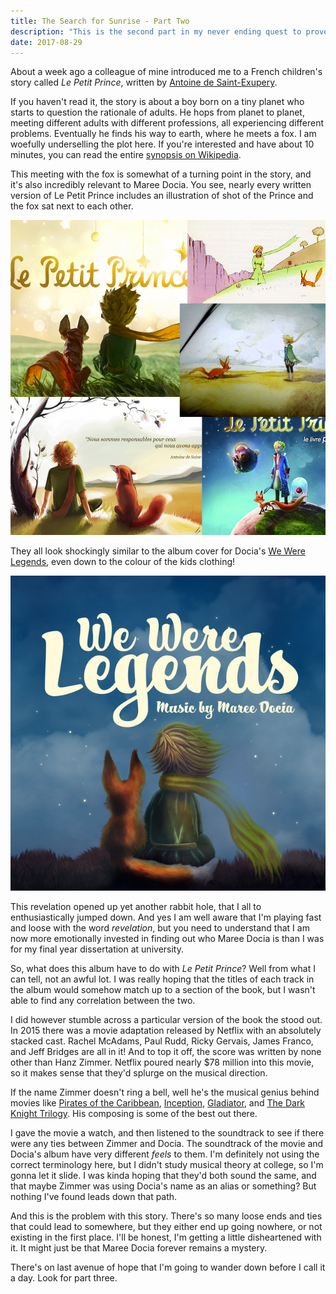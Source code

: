 ```yaml
---
title: The Search for Sunrise - Part Two 
description: "This is the second part in my never ending quest to prove that Maree Docia probably doesn't actually exist. To catch you up, Maree Docia is an artist on Spotify with a few popular tracks. However, outside of Spotify, there is no mention of Maree Docia out in the wild. This series of posts attempts to find out what's going on."
date: 2017-08-29
---
```


About a week ago a colleague of mine introduced me to a French children's story called *Le Petit Prince*, written by [Antoine de Saint-Exupery](https://en.wikipedia.org/wiki/Antoine_de_Saint-Exup%C3%A9ry).

If you haven't read it, the story is about a boy born on a tiny planet who starts to question the rationale of adults. He hops from planet to planet, meeting different adults with different professions, all experiencing different problems. Eventually he finds his way to earth, where he meets a fox. I am woefully underselling the plot here. If you're interested and have about 10 minutes, you can read the entire [synopsis on Wikipedia](https://en.wikipedia.org/wiki/The_Little_Prince#Plot).

This meeting with the fox is somewhat of a turning point in the story, and it's also incredibly relevant to Maree Docia. You see, nearly every written version of Le Petit Prince includes an illustration of shot of the Prince and the fox sat next to each other.

![The Princes and the Foxes](the-princes-and-the-foxes.png)

They all look shockingly similar to the album cover for Docia's [We Were Legends](https://open.spotify.com/album/0Rv82yRFV9inly8ChKaO72), even down to the colour of the kids clothing!

![We Were Legends Album Cover](we-were-legends-album.jpg)

This revelation opened up yet another rabbit hole, that I all to enthusiastically jumped down. And yes I am well aware that I'm playing fast and loose with the word *revelation*, but you need to understand that I am now more emotionally invested in finding out who Maree Docia is than I was for my final year dissertation at university.

So, what does this album have to do with *Le Petit Prince*? Well from what I can tell, not an awful lot. I was really hoping that the titles of each track in the album would somehow match up to a section of the book, but I wasn't able to find any correlation between the two.

I did however stumble across a particular version of the book the stood out. In 2015 there was a movie adaptation released by Netflix with an absolutely stacked cast. Rachel McAdams, Paul Rudd, Ricky Gervais, James Franco, and Jeff Bridges are all in it! And to top it off, the score was written by none other than Hanz Zimmer. Netflix poured nearly $78 million into this movie, so it makes sense that they'd splurge on the musical direction.

If the name Zimmer doesn't ring a bell, well he's the musical genius behind movies like [Pirates of the Caribbean](https://www.youtube.com/watch?v=27mB8verLK8), [Inception](https://www.youtube.com/watch?v=h2SXKI3m14s), [Gladiator](https://www.youtube.com/watch?v=NBE-uBgtINg), and [The Dark Knight Trilogy](https://www.youtube.com/watch?v=KwrTczo9PXE). His composing is some of the best out there.

I gave the movie a watch, and then listened to the soundtrack to see if there were any ties between Zimmer and Docia. The soundtrack of the movie and Docia's album have very different *feels* to them. I'm definitely not using the correct terminology here, but I didn't study musical theory at college, so I'm gonna let it slide. I was kinda hoping that they'd both sound the same, and that maybe Zimmer was using Docia's name as an alias or something? But nothing I've found leads down that path.

And this is the problem with this story. There's so many loose ends and ties that could lead to somewhere, but they either end up going nowhere, or not existing in the first place. I'll be honest, I'm getting a little disheartened with it. It might just be that Maree Docia forever remains a mystery.

There's on last avenue of hope that I'm going to wander down before I call it a day. Look for part three.

